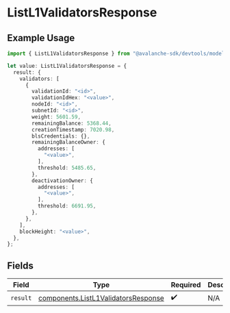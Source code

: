 # ListL1ValidatorsResponse

## Example Usage

```typescript
import { ListL1ValidatorsResponse } from "@avalanche-sdk/devtools/models/operations";

let value: ListL1ValidatorsResponse = {
  result: {
    validators: [
      {
        validationId: "<id>",
        validationIdHex: "<value>",
        nodeId: "<id>",
        subnetId: "<id>",
        weight: 5601.59,
        remainingBalance: 5368.44,
        creationTimestamp: 7020.98,
        blsCredentials: {},
        remainingBalanceOwner: {
          addresses: [
            "<value>",
          ],
          threshold: 5485.65,
        },
        deactivationOwner: {
          addresses: [
            "<value>",
          ],
          threshold: 6691.95,
        },
      },
    ],
    blockHeight: "<value>",
  },
};
```

## Fields

| Field                                                                                      | Type                                                                                       | Required                                                                                   | Description                                                                                |
| ------------------------------------------------------------------------------------------ | ------------------------------------------------------------------------------------------ | ------------------------------------------------------------------------------------------ | ------------------------------------------------------------------------------------------ |
| `result`                                                                                   | [components.ListL1ValidatorsResponse](../../models/components/listl1validatorsresponse.md) | :heavy_check_mark:                                                                         | N/A                                                                                        |